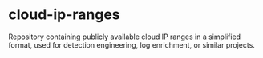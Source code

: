 # cloud-ip-ranges
Repository containing publicly available cloud IP ranges in a simplified format, used for detection engineering, log enrichment, or similar projects.
